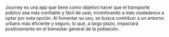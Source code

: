 Journey es una app que tiene como objetivo hacer que el transporte público sea más confiable y fácil de usar, incentivando a más ciudadanos a optar por esta opción. Al fomentar su uso, se busca contribuir a un entorno urbano más eficiente y seguro, lo que, a largo plazo, impactará positivamente en el bienestar general de la población.
